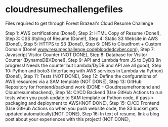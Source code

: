 # cloudresumechallengefiles
Files required to get through Forest Brazeal's Cloud Resume Challenge

Step 1: AWS certifications (Done!),
Step 2: HTML Copy of Resume (Done!),
Step 3: CSS Styling of Resume (Done!),
Step 4: Static S3 Website in AWS (Done!),
Step 5: HTTPS to S3 (Done!),
Step 6: DNS to Cloudfront + Custom Domain (Done! www.resumechallenge.codebloodedcyber.com),
Step 7: Javascript Visitor Counter (NOT DONE),
Step 8: Database for Visitor Counter (DynamoDB)(Done!),
Step 9: API and Lambda from JS to DyDB (In progress! Needs the counter but Lambda/DyDB and API are all good),
Step 10: Python and boto3 (Interfacing with AWS services in Lambda via Python)(Done!),
Step 11: Tests (NOT DONE),
Step 12: Define the confgurations of AWS resources via a SAM template (NOT DONE),
Step 13: GitHub Repository for frontend/backend work (DONE - Cloudresumefrontend and Cloudresumebackend),
Step 14: CI/CD Backend (Use GitHub Actions to run tests when you push update to SAM template or Python code, 
if pass > packaging and deployment to AWS)(NOT DONE),
Step 15: CI/CD Frontend (Use GitHub Actions so when you push website code, the S3 bucket gets updated automatically)(NOT DONE),
Step 16: In text of resume, link a blog post about your experiences with this project! (NOT DONE),
